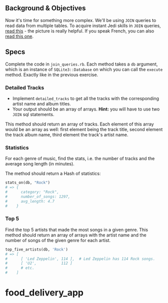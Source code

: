## Background & Objectives

Now it's time for something more complex. We'll be using `JOIN` queries to read data from multiple tables. To acquire instant Jedi skills in `JOIN` queries, [read this](http://stackoverflow.com/questions/17946221/sql-join-and-different-types-of-joins) - the picture is really helpful. If you speak French, you can also [read this one](http://sql.sh/cours/jointures).

## Specs

Complete the code in `join_queries.rb`. Each method takes a `db` argument, which is an instance
of `SQLite3::Database` on which you can call the `execute` method. Exactly like in the previous exercise.

### Detailed Tracks

- Implement `detailed_tracks` to get all the tracks with the corresponding artist name and album titles.
- Your output should be an array of arrays. **Hint:** you will have to use two `JOIN` sql statements.

This method should return an array of tracks. Each element of this array would be an array as well: first element being the track title, second element the track album name, third element the track's artist name.

### Statistics

For each genre of music, find the stats, i.e. the number of tracks and the average song length (in minutes).

The method should return a Hash of statistics:

```ruby
stats_on(db, "Rock")
# => {
#      category: "Rock",
#      number_of_songs: 1297,
#      avg_length: 4.7
#    }
```

### Top 5

Find the top 5 artists that made the most songs in a given genre. This method should return an
array of arrays with the artist name and the number of songs of the given genre for each artist.

```ruby
top_five_artists(db, 'Rock')
# => [
#      [ 'Led Zeppelin', 114 ],  # Led Zeppelin has 114 Rock songs.
#      [ 'U2',           112 ]
#      # etc.
#    ]
```
# food_delivery_app
